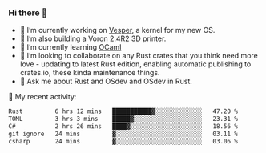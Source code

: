 ### Hi there 👋

<!--
**berkus/berkus** is a ✨ _special_ ✨ repository because its `README.md` (this file) appears on your GitHub profile.

Here are some ideas to get you started:

- 🔭 I’m currently working on ...
- 🌱 I’m currently learning ...
- 👯 I’m looking to collaborate on ...
- 🤔 I’m looking for help with ...
- 💬 Ask me about ...
- 📫 How to reach me: ...
- 😄 Pronouns: ...
- ⚡ Fun fact: ...
-->

- 🔭 I’m currently working on [Vesper](https://github.com/metta-systems/vesper), a kernel for my new OS.
- 🔭 I’m also building a Voron 2.4R2 3D printer.
- 🌱 I’m currently learning [OCaml](https://ocaml.org/manual/5.3/lex.html)
- 👯 I’m looking to collaborate on any Rust crates that you think need more love - updating to latest Rust edition, enabling automatic publishing to crates.io, these kinda maintenance things.
- 💬 Ask me about Rust and OSdev and OSdev in Rust.

💼 My recent activity:

<!--START_SECTION:waka-->

```txt
Rust         6 hrs 12 mins   ███████████▓░░░░░░░░░░░░░   47.20 %
TOML         3 hrs 3 mins    █████▓░░░░░░░░░░░░░░░░░░░   23.31 %
C#           2 hrs 26 mins   ████▓░░░░░░░░░░░░░░░░░░░░   18.56 %
git ignore   24 mins         ▓░░░░░░░░░░░░░░░░░░░░░░░░   03.11 %
csharp       24 mins         ▓░░░░░░░░░░░░░░░░░░░░░░░░   03.06 %
```

<!--END_SECTION:waka-->
